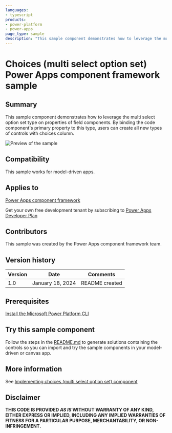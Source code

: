 ```yaml
---
languages:
- typescript
products:
- power-platform
- power-apps
page_type: sample
description: "This sample component demonstrates how to leverage the multi select option set type on properties of field components. By binding the code component's primary property to this type, users can create all new types of controls with choices column."
---
```

# Choices (multi select option set) Power Apps component framework sample

## Summary

This sample component demonstrates how to leverage the multi select option set type on properties of field components. By binding the code component's primary property to this type, users can create all new types of controls with choices column.


![Preview of the sample](https://learn.microsoft.com/power-apps/developer/component-framework/media/multi-select-option-set-control.png)

## Compatibility

This sample works for model-driven apps.

## Applies to

[Power Apps component framework](https://learn.microsoft.com/power-apps/developer/component-framework/overview)

Get your own free development tenant by subscribing to [Power Apps Developer Plan](https://learn.microsoft.com/power-platform/developer/plan)

## Contributors

This sample was created by the Power Apps component framework team.

## Version history

Version|Date|Comments
-------|----|--------
1.0|January 18, 2024|README created

## Prerequisites

[Install the Microsoft Power Platform CLI](https://learn.microsoft.com/power-platform/developer/cli/introduction)

## Try this sample component

Follow the steps in the [README.md](../README.md) to generate solutions containing the controls so you can import and try the sample components in your model-driven or canvas app.

## More information

See [Implementing choices (multi select option set) component](https://learn.microsoft.com/power-apps/developer/component-framework/sample-controls/multi-select-option-set-control)

## Disclaimer

**THIS CODE IS PROVIDED *AS IS* WITHOUT WARRANTY OF ANY KIND, EITHER EXPRESS OR IMPLIED, INCLUDING ANY IMPLIED WARRANTIES OF FITNESS FOR A PARTICULAR PURPOSE, MERCHANTABILITY, OR NON-INFRINGEMENT.**
